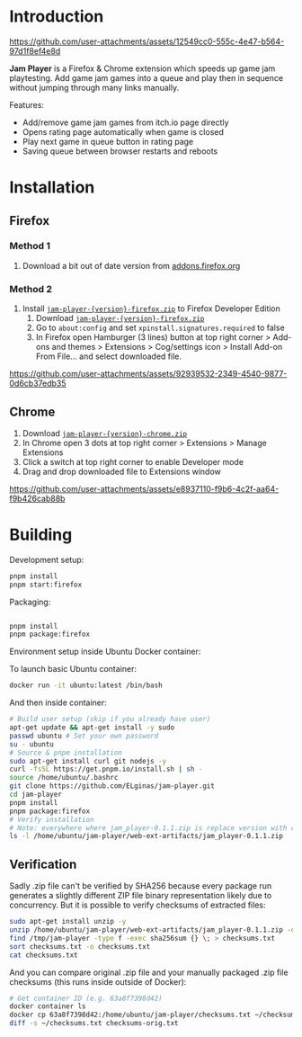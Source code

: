 # Introduction

https://github.com/user-attachments/assets/12549cc0-555c-4e47-b564-97d1f8ef4e8d

**Jam Player** is a Firefox & Chrome extension which speeds up game jam playtesting. Add game jam games into a queue and play then in sequence without jumping through many links manually.

Features:

- Add/remove game jam games from itch.io page directly
- Opens rating page automatically when game is closed
- Play next game in queue button in rating page
- Saving queue between browser restarts and reboots

# Installation

## Firefox

### Method 1

1. Download a bit out of date version from [addons.firefox.org](https://addons.mozilla.org/en-US/firefox/addon/jam-player/)

### Method 2

1. Install [`jam-player-{version}-firefox.zip`](https://github.com/ELginas/jam-player/releases) to Firefox Developer Edition
   1. Download [`jam-player-{version}-firefox.zip`](https://github.com/ELginas/jam-player/releases)
   2. Go to `about:config` and set `xpinstall.signatures.required` to false
   3. In Firefox open Hamburger (3 lines) button at top right corner > Add-ons and themes > Extensions > Cog/settings icon > Install Add-on From File... and select downloaded file.

https://github.com/user-attachments/assets/92939532-2349-4540-9877-0d6cb37edb35

## Chrome

1. Download [`jam-player-{version}-chrome.zip`](https://github.com/ELginas/jam-player/releases)
2. In Chrome open 3 dots at top right corner > Extensions > Manage Extensions
3. Click a switch at top right corner to enable Developer mode
4. Drag and drop downloaded file to Extensions window

https://github.com/user-attachments/assets/e8937110-f9b6-4c2f-aa64-f9b426cab88b

# Building

Development setup:

```sh
pnpm install
pnpm start:firefox
```

Packaging:

```sh

pnpm install
pnpm package:firefox
```

Environment setup inside Ubuntu Docker container:

To launch basic Ubuntu container:

```sh
docker run -it ubuntu:latest /bin/bash
```

And then inside container:

```sh
# Build user setup (skip if you already have user)
apt-get update && apt-get install -y sudo
passwd ubuntu # Set your own password
su - ubuntu
# Source & pnpm installation
sudo apt-get install curl git nodejs -y
curl -fsSL https://get.pnpm.io/install.sh | sh -
source /home/ubuntu/.bashrc
git clone https://github.com/ELginas/jam-player.git
cd jam-player
pnpm install
pnpm package:firefox
# Verify installation
# Note: everywhere where jam_player-0.1.1.zip is replace version with current version
ls -l /home/ubuntu/jam-player/web-ext-artifacts/jam_player-0.1.1.zip
```

## Verification

Sadly .zip file can't be verified by SHA256 because every package run generates a slightly different ZIP file binary representation likely due to concurrency. But it is possible to verify checksums of extracted files:

```sh
sudo apt-get install unzip -y
unzip /home/ubuntu/jam-player/web-ext-artifacts/jam_player-0.1.1.zip -d /tmp/jam-player
find /tmp/jam-player -type f -exec sha256sum {} \; > checksums.txt
sort checksums.txt -o checksums.txt
cat checksums.txt
```

And you can compare original .zip file and your manually packaged .zip file checksums (this runs inside outside of Docker):

```sh
# Get container ID (e.g. 63a8f7398d42)
docker container ls
docker cp 63a8f7398d42:/home/ubuntu/jam-player/checksums.txt ~/checksums.txt
diff -s ~/checksums.txt checksums-orig.txt
```
